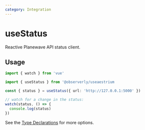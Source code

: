 ```yaml
---
category: Integration
---
```


# useStatus

Reactive Planewave API status client.

## Usage

```ts
import { watch } from 'vue'

import { useStatus } from '@observerly/useaestrium

const { status } = useStatus({ url: 'http://127.0.0.1:5000' })

// watch for a change in the status:
watch(status, () => {
  console.log(status)
})
```

See the [Type Declarations](#type-declarations) for more options.